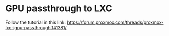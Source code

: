 # GPU passthrough to LXC

Follow the tutorial in this link: https://forum.proxmox.com/threads/proxmox-lxc-igpu-passthrough.141381/
